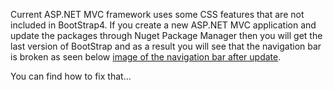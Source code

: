 Current ASP.NET MVC framework uses some CSS features that are not included in BootStrap4. If you create a new ASP.NET MVC application 
and update the packages through Nuget Package Manager then you will get the last version of BootStrap and as a result you will see
that the navigation bar is broken as seen below [image of the navigation bar after update](https://github.com/kilicars/ASP.NET-MVC/blob/master/BootStrap4/after.png). 

You can find how to fix that...
